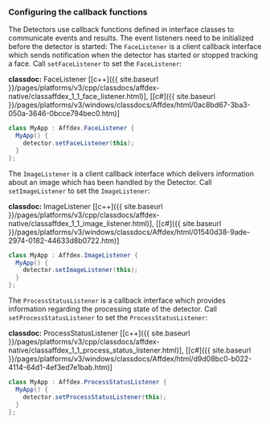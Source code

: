 ### Configuring the callback functions
The Detectors use callback functions defined in interface classes to communicate events and results. The event listeners need to be initialized before the detector is started:
The ```FaceListener``` is a client callback interface which sends notification when the detector has started or stopped tracking a face. Call `setFaceListener` to set the `FaceListener`:  

**classdoc:** FaceListener [[c++]({{ site.baseurl }}/pages/platforms/v3/cpp/classdocs/affdex-native/classaffdex_1_1_face_listener.html)], [[c#]({{ site.baseurl }}/pages/platforms/v3/windows/classdocs/Affdex/html/0ac8bd67-3ba3-050a-3646-0bcce794bec0.htm)]

```csharp
class MyApp : Affdex.FaceListener {
  MyApp() {
    detector.setFaceListener(this);
  }
};
```

The ```ImageListener``` is a client callback interface which delivers information about an image which has been handled by the Detector. Call `setImageListener` to set the `ImageListener`:  

**classdoc:** ImageListener [[c++]({{ site.baseurl }}/pages/platforms/v3/cpp/classdocs/affdex-native/classaffdex_1_1_image_listener.html)], [[c#]({{ site.baseurl }}/pages/platforms/v3/windows/classdocs/Affdex/html/01540d38-9ade-2974-0182-44633d8b0722.htm)]

```csharp
class MyApp : Affdex.ImageListener {
  MyApp() {
    detector.setImageListener(this);
  }
};
```

The ```ProcessStatusListener``` is a callback interface which provides information regarding the processing state of the detector. Call `setProcessStatusListener` to set the `ProcessStatusListener`:  

**classdoc:** ProcessStatusListener [[c++]({{ site.baseurl }}/pages/platforms/v3/cpp/classdocs/affdex-native/classaffdex_1_1_process_status_listener.html)], [[c#]({{ site.baseurl }}/pages/platforms/v3/windows/classdocs/Affdex/html/d9d08bc0-b022-4114-64d1-4ef3ed7e1bab.htm)] 

```csharp
class MyApp : Affdex.ProcessStatusListener {
  MyApp() {
    detector.setProcessStatusListener(this);
  }
};
```
